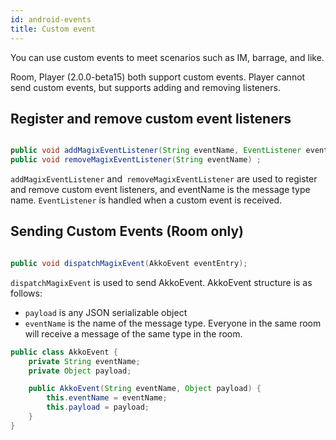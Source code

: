 ```yaml
---
id: android-events
title: Custom event
---
```


You can use custom events to meet scenarios such as IM, barrage, and like.

Room, Player (2.0.0-beta15) both support custom events. Player cannot send custom events, but supports adding and removing listeners.

## Register and remove custom event listeners

```java

public void addMagixEventListener(String eventName, EventListener eventListener) ;
public void removeMagixEventListener(String eventName) ;
```

`addMagixEventListener` and` removeMagixEventListener` are used to register and remove custom event listeners, and eventName is the message type name. `EventListener` is handled when a custom event is received.

## Sending Custom Events (Room only)

```Java

public void dispatchMagixEvent(AkkoEvent eventEntry);
```

`dispatchMagixEvent` is used to send AkkoEvent. AkkoEvent structure is as follows:
- `payload` is any JSON serializable object
- `eventName` is the name of the message type. Everyone in the same room will receive a message of the same type in the room.

```java
public class AkkoEvent {
    private String eventName;
    private Object payload;

    public AkkoEvent(String eventName, Object payload) {
        this.eventName = eventName;
        this.payload = payload;
    }
}
```